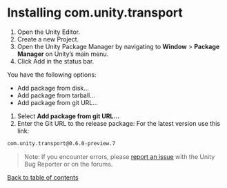 # Installing com.unity.transport

1. Open the Unity Editor.
2. Create a new Project.
1. Open the Unity Package Manager by navigating to **Window** > **Package Manager** on Unity’s main menu.
1. Click Add in the status bar.

  You have the following options:

   - Add package from disk...
   - Add package from tarball...
   - Add package from git URL...

1. Select **Add package from git URL...**
1. Enter the Git URL to the release package: For the latest version use this link:

  ```html
  com.unity.transport@0.6.0-preview.7
  ```


> Note: If you encounter errors, please [report an issue](https://unity3d.com/unity/qa/bug-reporting) with the Unity Bug Reporter or on the forums.

[Back to table of contents](TableOfContents.md)
